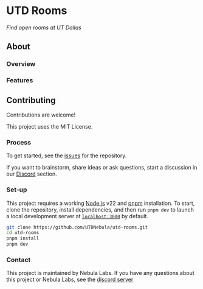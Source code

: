 # UTD Rooms

_Find open rooms at UT Dallas_

## About

### Overview

### Features

## Contributing

Contributions are welcome!

This project uses the MIT License.

### Process

To get started, see the
[issues](https://github.com/UTDNebula/utd-rooms/issues) for the repository.

If you want to brainstorm, share ideas or ask questions, start a discussion in
our [Discord](https://discord.utdnebula.com/) section.

### Set-up

This project requires a working [Node.js](https://nodejs.org/en/) v22 and [pnpm](https://pnpm.io/)
installation. To start, clone the repository, install dependencies, and then run `pnpm dev` to launch
a local development server at [`localhost:3000`](https://localhost:3000) by default.

```bash
git clone https://github.com/UTDNebula/utd-rooms.git
cd utd-rooms
pnpm install
pnpm dev
```

### Contact

This project is maintained by Nebula Labs. If you have
any questions about this project or Nebula Labs, see the [discord server](https://discord.utdnebula.com/)
